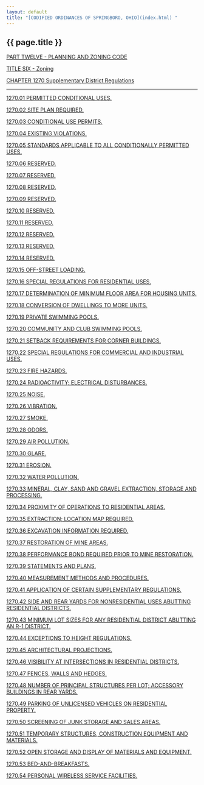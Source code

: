```yaml
---
layout: default 
title: "[CODIFIED ORDINANCES OF SPRINGBORO, OHIO](index.html) "
---
```


{{ page.title }}
----------------

[PART TWELVE - PLANNING AND ZONING CODE](465ba412.html)

[TITLE SIX - Zoning](4c61a412.html)

[CHAPTER 1270 Supplementary District Regulations](5093a412.html)

---

[1270.01 PERMITTED CONDITIONAL USES.](50d4a412.html)

[1270.02 SITE PLAN REQUIRED.](50d8a412.html)

[1270.03 CONDITIONAL USE PERMITS.](50dca412.html)

[1270.04 EXISTING VIOLATIONS.](50e0a412.html)

[1270.05 STANDARDS APPLICABLE TO ALL CONDITIONALLY PERMITTED
USES.](50e4a412.html)

[1270.06 RESERVED.](50e9a412.html)

[1270.07 RESERVED.](50eca412.html)

[1270.08 RESERVED.](50efa412.html)

[1270.09 RESERVED.](50f2a412.html)

[1270.10 RESERVED.](50f5a412.html)

[1270.11 RESERVED.](50f8a412.html)

[1270.12 RESERVED.](50fba412.html)

[1270.13 RESERVED.](50fea412.html)

[1270.14 RESERVED.](5101a412.html)

[1270.15 OFF-STREET LOADING.](5104a412.html)

[1270.16 SPECIAL REGULATIONS FOR RESIDENTIAL USES.](510aa412.html)

[1270.17 DETERMINATION OF MINIMUM FLOOR AREA FOR HOUSING
UNITS.](510da412.html)

[1270.18 CONVERSION OF DWELLINGS TO MORE UNITS.](5111a412.html)

[1270.19 PRIVATE SWIMMING POOLS.](5118a412.html)

[1270.20 COMMUNITY AND CLUB SWIMMING POOLS.](511fa412.html)

[1270.21 SETBACK REQUIREMENTS FOR CORNER BUILDINGS.](5125a412.html)

[1270.22 SPECIAL REGULATIONS FOR COMMERCIAL AND INDUSTRIAL
USES.](5129a412.html)

[1270.23 FIRE HAZARDS.](512da412.html)

[1270.24 RADIOACTIVITY; ELECTRICAL DISTURBANCES.](5131a412.html)

[1270.25 NOISE.](5135a412.html)

[1270.26 VIBRATION.](5139a412.html)

[1270.27 SMOKE.](513da412.html)

[1270.28 ODORS.](5141a412.html)

[1270.29 AIR POLLUTION.](5145a412.html)

[1270.30 GLARE.](5149a412.html)

[1270.31 EROSION.](514da412.html)

[1270.32 WATER POLLUTION.](5151a412.html)

[1270.33 MINERAL, CLAY, SAND AND GRAVEL EXTRACTION, STORAGE AND
PROCESSING.](5155a412.html)

[1270.34 PROXIMITY OF OPERATIONS TO RESIDENTIAL AREAS.](5159a412.html)

[1270.35 EXTRACTION; LOCATION MAP REQUIRED.](515ca412.html)

[1270.36 EXCAVATION INFORMATION REQUIRED.](5160a412.html)

[1270.37 RESTORATION OF MINE AREAS.](5164a412.html)

[1270.38 PERFORMANCE BOND REQUIRED PRIOR TO MINE
RESTORATION.](5168a412.html)

[1270.39 STATEMENTS AND PLANS.](516ba412.html)

[1270.40 MEASUREMENT METHODS AND PROCEDURES.](516fa412.html)

[1270.41 APPLICATION OF CERTAIN SUPPLEMENTARY
REGULATIONS.](5173a412.html)

[1270.42 SIDE AND REAR YARDS FOR NONRESIDENTIAL USES ABUTTING
RESIDENTIAL DISTRICTS.](5177a412.html)

[1270.43 MINIMUM LOT SIZES FOR ANY RESIDENTIAL DISTRICT ABUTTING AN R-1
DISTRICT.](517ba412.html)

[1270.44 EXCEPTIONS TO HEIGHT REGULATIONS.](517fa412.html)

[1270.45 ARCHITECTURAL PROJECTIONS.](5183a412.html)

[1270.46 VISIBILITY AT INTERSECTIONS IN RESIDENTIAL
DISTRICTS.](5187a412.html)

[1270.47 FENCES, WALLS AND HEDGES.](518aa412.html)

[1270.48 NUMBER OF PRINCIPAL STRUCTURES PER LOT; ACCESSORY BUILDINGS IN
REAR YARDS.](5197a412.html)

[1270.49 PARKING OF UNLICENSED VEHICLES ON RESIDENTIAL
PROPERTY.](519ba412.html)

[1270.50 SCREENING OF JUNK STORAGE AND SALES AREAS.](519fa412.html)

[1270.51 TEMPORARY STRUCTURES, CONSTRUCTION EQUIPMENT AND
MATERIALS.](51a3a412.html)

[1270.52 OPEN STORAGE AND DISPLAY OF MATERIALS AND
EQUIPMENT.](51a7a412.html)

[1270.53 BED-AND-BREAKFASTS.](51aba412.html)

[1270.54 PERSONAL WIRELESS SERVICE FACILITIES.](51b8a412.html)
